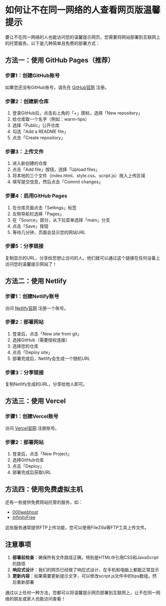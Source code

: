 # 如何让不在同一网络的人查看网页版温馨提示

要让不在同一网络的人也能访问您的温馨提示网页，您需要将网站部署到互联网上的托管服务。以下是几种简单且免费的部署方式：

## 方法一：使用 GitHub Pages（推荐）

### 步骤1：创建GitHub账号
如果您还没有GitHub账号，请先在 [GitHub官网](https://github.com) 注册。

### 步骤2：创建新仓库
1. 登录GitHub后，点击右上角的「+」图标，选择「New repository」
2. 给仓库取一个名字（例如：warm-tips）
3. 选择「Public」公开仓库
4. 勾选「Add a README file」
5. 点击「Create repository」

### 步骤3：上传文件
1. 进入新创建的仓库
2. 点击「Add file」按钮，选择「Upload files」
3. 将本地的三个文件（index.html、style.css、script.js）拖入上传区域
4. 填写提交信息，然后点击「Commit changes」

### 步骤4：启用GitHub Pages
1. 在仓库页面点击「Settings」标签
2. 左侧导航栏选择「Pages」
3. 在「Source」部分，从下拉菜单选择「main」分支
4. 点击「Save」按钮
5. 等待几分钟，页面会显示您的网站URL

### 步骤5：分享链接
复制显示的URL，分享给您想让访问的人。他们就可以通过这个链接在任何设备上访问您的温馨提示网站了！

## 方法二：使用 Netlify

### 步骤1：创建Netlify账号
访问 [Netlify官网](https://www.netlify.com) 注册一个账号。

### 步骤2：部署网站
1. 登录后，点击「New site from git」
2. 选择GitHub（需要授权连接）
3. 选择您的仓库
4. 点击「Deploy site」
5. 部署完成后，Netlify会生成一个随机URL

### 步骤3：分享链接
复制Netlify生成的URL，分享给他人即可。

## 方法三：使用 Vercel

### 步骤1：创建Vercel账号
访问 [Vercel官网](https://vercel.com) 注册账号。

### 步骤2：部署网站
1. 登录后，点击「New Project」
2. 选择GitHub仓库
3. 点击「Deploy」
4. 部署完成后获取URL

## 方法四：使用免费虚拟主机

还有一些提供免费网站托管的服务，如：
- [000webhost](https://www.000webhost.com)
- [InfinityFree](https://www.infinityfree.net)

这些服务通常提供FTP上传功能，您可以使用FileZilla等FTP工具上传文件。

## 注意事项

1. **部署前检查**：确保所有文件路径正确，特别是HTML中引用CSS和JavaScript的路径
2. **响应式设计**：我们的网页已经做了响应式设计，在手机和电脑上都能正常显示
3. **更新内容**：如果需要更新提示文字，可以修改script.js文件中的tips数组，然后重新部署

通过以上任何一种方法，您都可以将温馨提示网页部署到互联网上，让不在同一网络的朋友或家人也能访问查看！